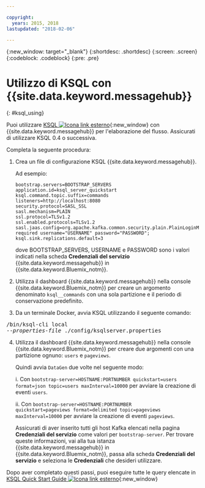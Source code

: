 ```yaml
---

copyright:
  years: 2015, 2018
lastupdated: "2018-02-06"

---
```


{:new_window: target="_blank"}
{:shortdesc: .shortdesc}
{:screen: .screen}
{:codeblock: .codeblock}
{:pre: .pre}

# Utilizzo di KSQL con {{site.data.keyword.messagehub}}
{: #ksql_using}

Puoi utilizzare [KSQL ![Icona link esterno](../../icons/launch-glyph.svg "Icona link esterno")](https://github.com/confluentinc/ksql){:new_window} con {{site.data.keyword.messagehub}} per l'elaborazione del flusso. Assicurati di utilizzare KSQL 0.4 o successiva. 

Completa la seguente procedura:

1. Crea un file di configurazione KSQL {{site.data.keyword.messagehub}}.

    Ad esempio:
    ```
    bootstrap.servers=BOOTSTRAP_SERVERS
    application.id=ksql_server_quickstart
    ksql.command.topic.suffix=commands
    listeners=http://localhost:8080
    security.protocol=SASL_SSL
    sasl.mechanism=PLAIN
    ssl.protocol=TLSv1.2
    ssl.enabled.protocols=TLSv1.2
    sasl.jaas.config=org.apache.kafka.common.security.plain.PlainLoginModule required username="USERNAME" password="PASSWORD";
    ksql.sink.replications.default=3
    ```
    dove BOOTSTRAP_SERVERS, USERNAME e PASSWORD sono i valori indicati nella scheda **Credenziali del servizio** {{site.data.keyword.messagehub}} in
{{site.data.keyword.Bluemix_notm}}.

2. Utilizza il dashboard {{site.data.keyword.messagehub}} nella console {{site.data.keyword.Bluemix_notm}} per creare un argomento denominato
<code>ksql__commands</code> con una sola partizione e il periodo di conservazione predefinito.
3. Da un terminale Docker, avvia KSQL utilizzando il seguente comando:
<pre class="pre">/bin/ksql-cli local 
--<var class="keyword varname">properties-file</var> ./config/ksqlserver.properties
</pre>
4. Utilizza il dashboard {{site.data.keyword.messagehub}} nella console {{site.data.keyword.Bluemix_notm}} per creare due argomenti con una partizione ognuno: <code>users</code> e <code>pageviews</code>.

    Quindi avvia <code>DataGen</code> due volte nel seguente modo:
	
    i. Con <code>bootstrap-server=HOSTNAME:PORTNUMBER quickstart=users format=json topic=users maxInterval=10000</code> per avviare la creazione di eventi <code>users</code>.
	
    ii. Con <code>bootstrap-server=HOSTNAME:PORTNUMBER quickstart=pageviews format=delimited topic=pageviews maxInterval=10000</code> per avviare la creazione di eventi <code>pageviews</code>.
	
	Assicurati di aver inserito tutti gli host Kafka elencati nella pagina **Credenziali del servizio** come valori per <code>bootstrap-server</code>. Per trovare queste informazioni, vai alla tua istanza
	{{site.data.keyword.messagehub}} in {{site.data.keyword.Bluemix_notm}}, passa alla scheda **Credenziali del servizio** e seleziona le
	**Credenziali** che desideri utilizzare.

Dopo aver completato questi passi, puoi eseguire tutte le query elencate in [KSQL Quick Start Guide ![Icona link esterno](../../icons/launch-glyph.svg "Icona link esterno")](https://github.com/confluentinc/ksql/tree/0.1.x/docs/quickstart#create-a-stream-and-table){:new_window}

